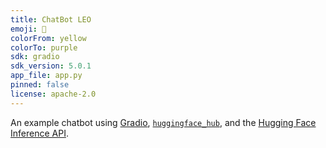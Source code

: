 ```yaml
---
title: ChatBot LEO
emoji: 💬
colorFrom: yellow
colorTo: purple
sdk: gradio
sdk_version: 5.0.1
app_file: app.py
pinned: false
license: apache-2.0
---
```


An example chatbot using [Gradio](https://gradio.app), [`huggingface_hub`](https://huggingface.co/docs/huggingface_hub/v0.22.2/en/index), and the [Hugging Face Inference API](https://huggingface.co/docs/api-inference/index).